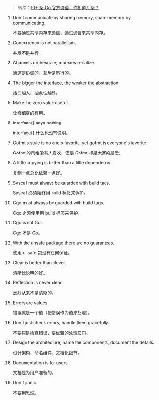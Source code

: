 > 转摘：[10+ 条 Go 官方谚语，你知道几条？](https://mp.weixin.qq.com/s/cJON1H68eBFeuBpWhFbXXw)

1. Don't communicate by sharing memory, share memory by communicating.

    不要通过共享内存来通信，通过通信来共享内存。
    
2. Concurrency is not parallelism.

    并发不是并行。
    
3. Channels orchestrate; mutexes serialize.

    通道是协调的，互斥是串行的。
    
4. The bigger the interface, the weaker the abstraction.

    接口越大，抽象性越弱。
    
5. Make the zero value useful.

    让零值变的有用。
    
6. interface{} says nothing.

    interface{} 什么也没有说明。
    
7. Gofmt's style is no one's favorite, yet gofmt is everyone's favorite.

    Gofmt 的风格没有人喜欢，但是 Gofmt 却是大家的最爱。
    
8. A little copying is better than a little dependency.

    复制一点总比依赖一点好。
    
9. Syscall must always be guarded with build tags.

    Syscall 必须始终用 build 标签来保护。
    
10. Cgo must always be guarded with build tags.

    Cgo 必须使用用 build 标签来保护。
    
11. Cgo is not Go.

    Cgo 不是 Go。
    
12. With the unsafe package there are no guarantees.

    使用 unsafe 包没有任何保证。
    
13. Clear is better than clever.

    清晰比聪明的好。
    
14. Reflection is never clear.

    反射从来不是清晰的。
    
15. Errors are values.

    错误就是一个值（把错误作为值来处理）。
    
16. Don't just check errors, handle them gracefully.

    不要只是检查错误，要优雅的处理它们。
    
17. Design the architecture, name the components, document the details.

    设计架构，命名组件，文档化细节。
    
18. Documentation is for users.

    文档是为用户准备的。
    
19. Don't panic.

    不要用恐慌。

